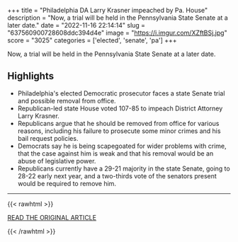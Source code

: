 +++
title = "Philadelphia DA Larry Krasner impeached by Pa. House"
description = "Now, a trial will be held in the Pennsylvania State Senate at a later date."
date = "2022-11-16 22:14:14"
slug = "637560900728608ddc394d4e"
image = "https://i.imgur.com/XZftBSj.jpg"
score = "3025"
categories = ['elected', 'senate', 'pa']
+++

Now, a trial will be held in the Pennsylvania State Senate at a later date.

## Highlights

- Philadelphia's elected Democratic prosecutor faces a state Senate trial and possible removal from office.
- Republican-led state House voted 107-85 to impeach District Attorney Larry Krasner.
- Republicans argue that he should be removed from office for various reasons, including his failure to prosecute some minor crimes and his bail request policies.
- Democrats say he is being scapegoated for wider problems with crime, that the case against him is weak and that his removal would be an abuse of legislative power.
- Republicans currently have a 29-21 majority in the state Senate, going to 28-22 early next year, and a two-thirds vote of the senators present would be required to remove him.

---

{{< rawhtml >}}
  <p class="article-category">
    <a target="_blank" href="https://www.cbsnews.com/philadelphia/news/larry-krasner-philadelphia-district-attorney-impeachment/">READ THE ORIGINAL ARTICLE</a>
  </p>
{{< /rawhtml >}}
